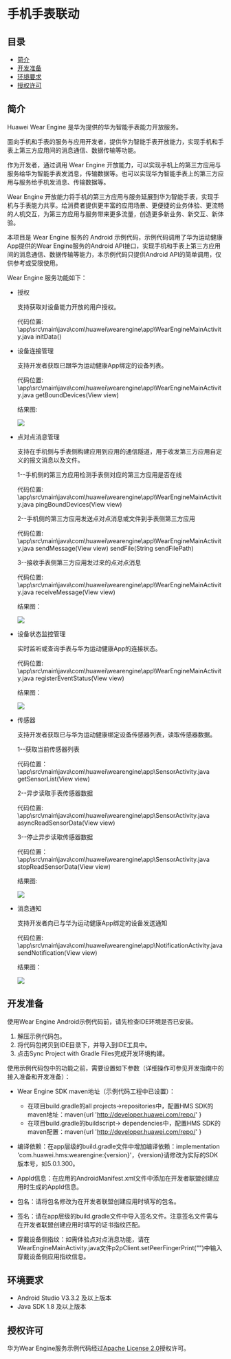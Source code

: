 # 手机手表联动

## 目录

- [简介](#简介)
- [开发准备](#开发准备)
- [环境要求](#环境要求)
- [授权许可](#授权许可)

## 简介

Huawei Wear Engine 是华为提供的华为智能手表能力开放服务。

面向手机和手表的服务与应用开发者，提供华为智能手表开放能力，实现手机和手表上第三方应用间的消息通信、数据传输等功能。

作为开发者，通过调用 Wear Engine 开放能力，可以实现手机上的第三方应用与服务给华为智能手表发消息，传输数据等。也可以实现华为智能手表上的第三方应用与服务给手机发消息、传输数据等。

Wear
Engine 开放能力将手机的第三方应用与服务延展到华为智能手表，实现手机与手表能力共享。给消费者提供更丰富的应用场景、更便捷的业务体验、更流畅的人机交互，为第三方应用与服务带来更多流量，创造更多新业务、新交互、新体验。

本项目是 Wear Engine 服务的 Android 示例代码，示例代码调用了华为运动健康App提供的Wear Engine服务的Android
API接口，实现手机和手表上第三方应用间的消息通信、数据传输等能力，本示例代码只提供Android API的简单调用，仅供参考或受限使用。

Wear Engine 服务功能如下：

- 授权

  支持获取对设备能力开放的用户授权。

  代码位置: \\app\\src\\main\\java\\com\\huawei\\wearengine\\app\\WearEngineMainActivity.java
  initData\(\)

- 设备连接管理

  支持开发者获取已跟华为运动健康App绑定的设备列表。

  代码位置: \\app\\src\\main\\java\\com\\huawei\\wearengine\\app\\WearEngineMainActivity.java
  getBoundDevices\(View view\)

  结果图:

  ![](figures/zh-cn_image_0000001071060016.png)

- 点对点消息管理

  支持在手机侧与手表侧构建应用到应用的通信隧道，用于收发第三方应用自定义的报文消息以及文件。

  1--手机侧的第三方应用检测手表侧对应的第三方应用是否在线

  代码位置: \\app\\src\\main\\java\\com\\huawei\\wearengine\\app\\WearEngineMainActivity.java
  pingBoundDevices\(View view\)

  2--手机侧的第三方应用发送点对点消息或文件到手表侧第三方应用

  代码位置: \\app\\src\\main\\java\\com\\huawei\\wearengine\\app\\WearEngineMainActivity.java
  sendMessage\(View view\) sendFile\(String sendFilePath\)

  3--接收手表侧第三方应用发过来的点对点消息

  代码位置: \\app\\src\\main\\java\\com\\huawei\\wearengine\\app\\WearEngineMainActivity.java
  receiveMessage\(View view\)

  结果图：

  ![](figures/zh-cn_image_0000001070580027.png)

- 设备状态监控管理

  实时监听或查询手表与华为运动健康App的连接状态。

  代码位置: \\app\\src\\main\\java\\com\\huawei\\wearengine\\app\\WearEngineMainActivity.java
  registerEventStatus\(View view\)

  结果图：

  ![](figures/zh-cn_image_0000001070857865.png)

- 传感器

  支持开发者获取已与华为运动健康绑定设备传感器列表，读取传感器数据。

  1--获取当前传感器列表

  代码位置：\\app\\src\\main\\java\\com\\huawei\\wearengine\\app\\SensorActivity.java getSensorList\(View
  view\)

  2--异步读取手表传感器数据

  代码位置: \\app\\src\\main\\java\\com\\huawei\\wearengine\\app\\SensorActivity.java
  asyncReadSensorData\(View view\)

  3--停止异步读取传感器数据

  代码位置：\\app\\src\\main\\java\\com\\huawei\\wearengine\\app\\SensorActivity.java
  stopReadSensorData\(View view\)

  结果图:

  ![](figures/zh-cn_image_0000001070329599.png)

- 消息通知

  支持开发者向已与华为运动健康App绑定的设备发送通知

  代码位置: \\app\\src\\main\\java\\com\\huawei\\wearengine\\app\\NotificationActivity.java
  sendNotification\(View view\)

  结果图：

  ![](figures/zh-cn_image_0000001070431867.png)

## 开发准备

使用Wear Engine Android示例代码前，请先检查IDE环境是否已安装。

1. 解压示例代码包。
2. 将代码包拷贝到IDE目录下，并导入到IDE工具中。
3. 点击Sync Project with Gradle Files完成开发环境构建。

使用示例代码包中的功能之前，需要设置如下参数（详细操作可参见开发指南中的接入准备和开发准备）：

- Wear Engine SDK maven地址（示例代码工程中已设置）：
    - 在项目build.gradle的all projects-\>repositories中，配置HMS SDK的maven地址：maven\{url 'http://developer.huawei.com/repo/' \}
    - 在项目build.gradle的buildscript-\> dependencies中，配置HMS SDK的maven配置：maven\{url 'http://developer.huawei.com/repo/' \}
      
- 编译依赖：在app层级的build.gradle文件中增加编译依赖：implementation 'com.huawei.hms:wearengine:\{version\}'，\{version\}请修改为实际的SDK版本号，如5.0.1.300。
- AppId信息：在应用的AndroidManifest.xml文件中添加在开发者联盟创建应用时生成的AppId信息。
- 包名：请将包名修改为在开发者联盟创建应用时填写的包名。
- 签名：请在app层级的build.gradle文件中导入签名文件。注意签名文件需与在开发者联盟创建应用时填写的证书指纹匹配。
- 穿戴设备侧指纹：如需体验点对点消息功能，请在WearEngineMainActivity.java文件p2pClient.setPeerFingerPrint\(""\)中输入穿戴设备侧应用指纹信息。

## 环境要求

- Android Studio V3.3.2 及以上版本
- Java SDK 1.8 及以上版本

## 授权许可

华为Wear Engine服务示例代码经过[Apache License 2.0](http://www.apache.org/licenses/LICENSE-2.0)授权许可。

